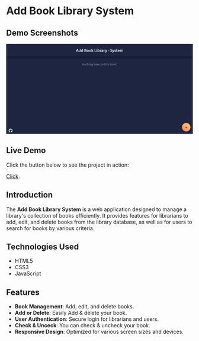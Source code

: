 # Add Book Library System

## Demo Screenshots

![Demo Screenshot ](https://github.com/Daniish-Qureshi/Add-Book-Library-System/blob/main/desktop.png)


## Live Demo

Click the button below to see the project in action:

[Click](https://daniish-qureshi.github.io/Add-Book-Library-System/).

## Introduction

The **Add Book Library System** is a web application designed to manage a library's collection of books efficiently. It provides features for librarians to add, edit, and delete books from the library database, as well as for users to search for books by various criteria.


## Technologies Used

- HTML5
- CSS3
- JavaScript

## Features

- **Book Management**: Add, edit, and delete books.
- **Add or Delete**: Easily Add & delete your book.
- **User Authentication**: Secure login for librarians and users.
- **Check & Unceck**: You can check & uncheck your book.
- **Responsive Design**: Optimized for various screen sizes and devices.
